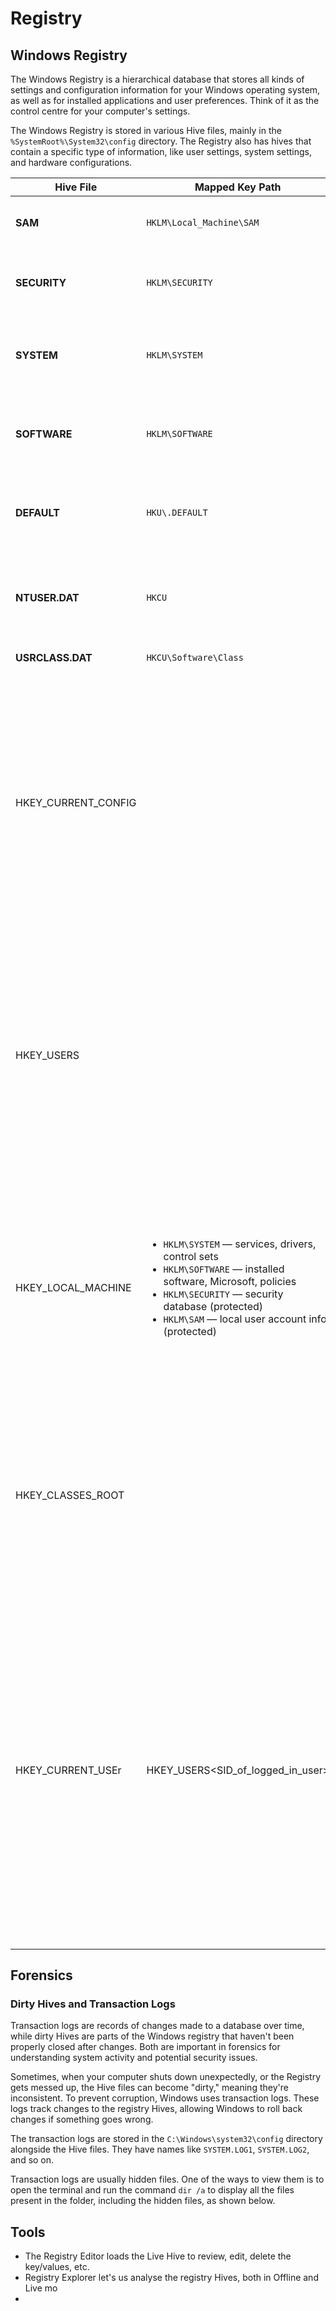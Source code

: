 # Registry

## Windows Registry

The Windows Registry is a hierarchical database that stores all kinds of settings and configuration information for your Windows operating system, as well as for installed applications and user preferences. Think of it as the control centre for your computer's settings.

The Windows Registry is stored in various Hive files, mainly in the `%SystemRoot%\System32\config` directory. The Registry also has hives that contain a specific type of information, like user settings, system settings, and hardware configurations.&#x20;

| Hive File             | Mapped Key Path                                                                                                                                                                                                                                                                                         | Purpose                                                                                                                                                                                                                                                                                                                                                                                                                                                                                                                                   |
| --------------------- | ------------------------------------------------------------------------------------------------------------------------------------------------------------------------------------------------------------------------------------------------------------------------------------------------------- | ----------------------------------------------------------------------------------------------------------------------------------------------------------------------------------------------------------------------------------------------------------------------------------------------------------------------------------------------------------------------------------------------------------------------------------------------------------------------------------------------------------------------------------------- |
| **SAM**               | `HKLM\Local_Machine\SAM`                                                                                                                                                                                                                                                                                | The Security Account Manager stores user account and security policy data.                                                                                                                                                                                                                                                                                                                                                                                                                                                                |
| **SECURITY**          | `HKLM\SECURITY`                                                                                                                                                                                                                                                                                         | Holds security-related configuration data, including user authentication and permissions.                                                                                                                                                                                                                                                                                                                                                                                                                                                 |
| **SYSTEM**            | `HKLM\SYSTEM`                                                                                                                                                                                                                                                                                           | Stores system-related configuration data, including hardware, device drivers, and startup settings.                                                                                                                                                                                                                                                                                                                                                                                                                                       |
| **SOFTWARE**          | `HKLM\SOFTWARE`                                                                                                                                                                                                                                                                                         | Contains configuration information for installed software and system-wide settings.                                                                                                                                                                                                                                                                                                                                                                                                                                                       |
| **DEFAULT**           | `HKU\.DEFAULT`                                                                                                                                                                                                                                                                                          | Acts as a template for creating new user profiles, providing default settings for user-specific configuration.                                                                                                                                                                                                                                                                                                                                                                                                                            |
| **NTUSER.DAT**        | `HKCU`                                                                                                                                                                                                                                                                                                  | Contains user-specific settings for each user profile, including user preferences and specific configurations.                                                                                                                                                                                                                                                                                                                                                                                                                            |
| **USRCLASS.DAT**      | `HKCU\Software\Class`                                                                                                                                                                                                                                                                                   | Stores user-specific configuration.                                                                                                                                                                                                                                                                                                                                                                                                                                                                                                       |
| HKEY\_CURRENT\_CONFIG |                                                                                                                                                                                                                                                                                                         | <p><strong>Hardware profile-specific information</strong>. </p><h4>Examples:</h4><ul><li>Display resolution</li><li>Printer settings</li><li>Audio configs</li></ul><p></p><ul><li>Useful when dealing with <strong>multiple hardware profiles</strong> (e.g., docking station vs. undocked laptop).</li><li>Rarely directly edited — mostly used by the OS.</li></ul>                                                                                                                                                                    |
| HKEY\_USERS           |                                                                                                                                                                                                                                                                                                         | <p><strong>Registry profiles for all users</strong> on the system.</p><ul><li><code>HKEY_USERS\S-1-5-21-...</code> = settings for a specific user SID.</li><li>Includes <code>ntuser.dat</code> for each user (loaded at logon).</li></ul><p>Critical for forensic analysis (track user settings, persistence, or malware stashing configs).</p>                                                                                                                                                                                          |
| HKEY\_LOCAL\_MACHINE  | <p></p><ul><li><code>HKLM\SYSTEM</code> — services, drivers, control sets</li><li><code>HKLM\SOFTWARE</code> — installed software, Microsoft, policies</li><li><code>HKLM\SECURITY</code> — security database (protected)</li><li><code>HKLM\SAM</code> — local user account info (protected)</li></ul> | <p></p><ul><li><strong>System-wide settings</strong> — used by all users.</li><li>Persistent configuration, drivers, services.</li></ul><p></p><ul><li>Used heavily in hardening, malware analysis, and system troubleshooting.</li><li>Many <strong>privilege escalation paths</strong> abuse HKLM misconfigurations.</li></ul>                                                                                                                                                                                                          |
| HKEY\_CLASSES\_ROOT   |                                                                                                                                                                                                                                                                                                         | <p><strong>File association and COM object settings</strong>.<br></p><ul><li><code>.txt</code> → opens with Notepad</li><li>CLSID for registered COM components</li></ul><p>Attackers may hijack COM objects or file handlers for persistence (e.g., .txt file runs malware).</p>                                                                                                                                                                                                                                                         |
| HKEY\_CURRENT\_USEr   | HKEY\_USERS\<SID\_of\_logged\_in\_user>                                                                                                                                                                                                                                                                 | <p><code>HKEY_CURRENT_USER</code> is a <strong>shortcut (or alias)</strong> to the <strong>currently logged-in user’s</strong> registry hive.</p><p></p><p><strong>User-specific settings</strong>, like:</p><ul><li>Desktop background, themes, screen saver</li><li>Keyboard/mouse settings</li><li>Software/app configurations (e.g., for Microsoft Office, browsers)</li><li>Startup programs</li><li>PowerShell history</li><li>Mapped drives</li><li>Shell folders</li><li>Explorer view preferences</li><li>Recent files</li></ul> |





## Forensics

### **Dirty Hives and Transaction Logs**

Transaction logs are records of changes made to a database over time, while dirty Hives are parts of the Windows registry that haven't been properly closed after changes. Both are important in forensics for understanding system activity and potential security issues.

Sometimes, when your computer shuts down unexpectedly, or the Registry gets messed up, the Hive files can become "dirty," meaning they're inconsistent. To prevent corruption, Windows uses transaction logs. These logs track changes to the registry Hives, allowing Windows to roll back changes if something goes wrong.

The transaction logs are stored in the `C:\Windows\system32\config` directory alongside the Hive files. They have names like `SYSTEM.LOG1`, `SYSTEM.LOG2`, and so on.

Transaction logs are usually hidden files. One of the ways to view them is to open the terminal and run the command `dir /a` to display all the files present in the folder, including the hidden files, as shown below.



## Tools

* The Registry Editor loads the Live Hive to review, edit, delete the key/values, etc.
* Registry Explorer let's us analyse the registry Hives, both in Offline and Live mo
*

